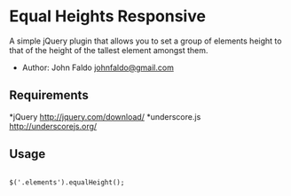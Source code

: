 # Equal Heights Responsive 

A simple jQuery plugin that allows you to set a group of elements height to that of the height of the tallest element amongst them.

*	Author: John Faldo johnfaldo@gmail.com

## Requirements 

*jQuery http://jquery.com/download/
*underscore.js http://underscorejs.org/ 

## Usage 

```

$('.elements').equalHeight();

```
